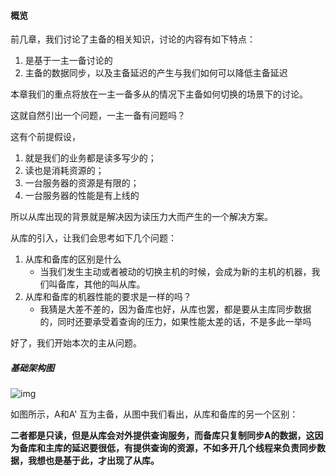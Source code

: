 #### 概览

前几章，我们讨论了主备的相关知识，讨论的内容有如下特点：

1. 是基于一主一备讨论的
2. 主备的数据同步，以及主备延迟的产生与我们如何可以降低主备延迟

本章我们的重点将放在一主一备多从的情况下主备如何切换的场景下的讨论。

这就自然引出一个问题，一主一备有问题吗？

这有个前提假设，

1. 就是我们的业务都是读多写少的；
2. 读也是消耗资源的；
3. 一台服务器的资源是有限的；
4. 一台服务器的性能是有上线的

所以从库出现的背景就是解决因为读压力大而产生的一个解决方案。



从库的引入，让我们会思考如下几个问题：

1. 从库和备库的区别是什么
   - 当我们发生主动或者被动的切换主机的时候，会成为新的主机的机器，我们叫备库，其他的叫从库。
2. 从库和备库的机器性能的要求是一样的吗？
   - 我猜是大差不差的，因为备库也好，从库也罢，都是要从主库同步数据的，同时还要承受着查询的压力，如果性能太差的话，不是多此一举吗



好了，我们开始本次的主从问题。



##### 基础架构图

![img](https://static001.geekbang.org/resource/image/aa/79/aadb3b956d1ffc13ac46515a7d619e79.png)

如图所示，A和A' 互为主备，从图中我们看出，从库和备库的另一个区别：

**二者都是只读，但是从库会对外提供查询服务，而备库只复制同步A的数据，这因为备库和主库的延迟要很低，有提供查询的资源，不如多开几个线程来负责同步数据，我想也是基于此，才出现了从库。**